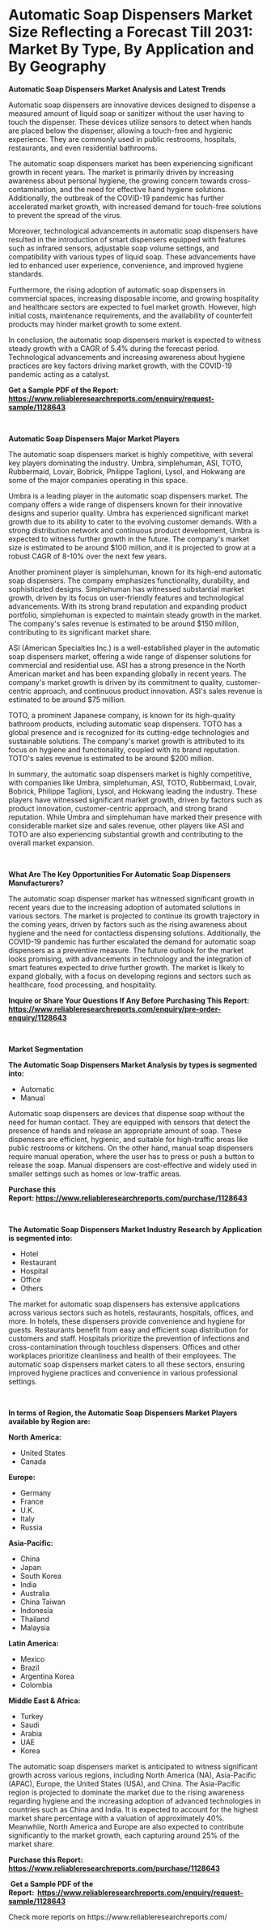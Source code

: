 <p><h1>Automatic Soap Dispensers Market Size Reflecting a Forecast Till 2031: Market By Type, By Application and By Geography</h1></p><p><strong>Automatic Soap Dispensers Market Analysis and Latest Trends</strong></p>
<p><p>Automatic soap dispensers are innovative devices designed to dispense a measured amount of liquid soap or sanitizer without the user having to touch the dispenser. These devices utilize sensors to detect when hands are placed below the dispenser, allowing a touch-free and hygienic experience. They are commonly used in public restrooms, hospitals, restaurants, and even residential bathrooms.</p><p>The automatic soap dispensers market has been experiencing significant growth in recent years. The market is primarily driven by increasing awareness about personal hygiene, the growing concern towards cross-contamination, and the need for effective hand hygiene solutions. Additionally, the outbreak of the COVID-19 pandemic has further accelerated market growth, with increased demand for touch-free solutions to prevent the spread of the virus.</p><p>Moreover, technological advancements in automatic soap dispensers have resulted in the introduction of smart dispensers equipped with features such as infrared sensors, adjustable soap volume settings, and compatibility with various types of liquid soap. These advancements have led to enhanced user experience, convenience, and improved hygiene standards.</p><p>Furthermore, the rising adoption of automatic soap dispensers in commercial spaces, increasing disposable income, and growing hospitality and healthcare sectors are expected to fuel market growth. However, high initial costs, maintenance requirements, and the availability of counterfeit products may hinder market growth to some extent.</p><p>In conclusion, the automatic soap dispensers market is expected to witness steady growth with a CAGR of 5.4% during the forecast period. Technological advancements and increasing awareness about hygiene practices are key factors driving market growth, with the COVID-19 pandemic acting as a catalyst.</p></p>
<p><strong>Get a Sample PDF of the Report:&nbsp; <a href="https://www.reliableresearchreports.com/enquiry/request-sample/1128643">https://www.reliableresearchreports.com/enquiry/request-sample/1128643</a></strong></p>
<p>&nbsp;</p>
<p><strong>Automatic Soap Dispensers Major Market Players</strong></p>
<p><p>The automatic soap dispensers market is highly competitive, with several key players dominating the industry. Umbra, simplehuman, ASI, TOTO, Rubbermaid, Lovair, Bobrick, Philippe Taglioni, Lysol, and Hokwang are some of the major companies operating in this space.</p><p>Umbra is a leading player in the automatic soap dispensers market. The company offers a wide range of dispensers known for their innovative designs and superior quality. Umbra has experienced significant market growth due to its ability to cater to the evolving customer demands. With a strong distribution network and continuous product development, Umbra is expected to witness further growth in the future. The company's market size is estimated to be around $100 million, and it is projected to grow at a robust CAGR of 8-10% over the next few years.</p><p>Another prominent player is simplehuman, known for its high-end automatic soap dispensers. The company emphasizes functionality, durability, and sophisticated designs. Simplehuman has witnessed substantial market growth, driven by its focus on user-friendly features and technological advancements. With its strong brand reputation and expanding product portfolio, simplehuman is expected to maintain steady growth in the market. The company's sales revenue is estimated to be around $150 million, contributing to its significant market share.</p><p>ASI (American Specialties Inc.) is a well-established player in the automatic soap dispensers market, offering a wide range of dispenser solutions for commercial and residential use. ASI has a strong presence in the North American market and has been expanding globally in recent years. The company's market growth is driven by its commitment to quality, customer-centric approach, and continuous product innovation. ASI's sales revenue is estimated to be around $75 million.</p><p>TOTO, a prominent Japanese company, is known for its high-quality bathroom products, including automatic soap dispensers. TOTO has a global presence and is recognized for its cutting-edge technologies and sustainable solutions. The company's market growth is attributed to its focus on hygiene and functionality, coupled with its brand reputation. TOTO's sales revenue is estimated to be around $200 million.</p><p>In summary, the automatic soap dispensers market is highly competitive, with companies like Umbra, simplehuman, ASI, TOTO, Rubbermaid, Lovair, Bobrick, Philippe Taglioni, Lysol, and Hokwang leading the industry. These players have witnessed significant market growth, driven by factors such as product innovation, customer-centric approach, and strong brand reputation. While Umbra and simplehuman have marked their presence with considerable market size and sales revenue, other players like ASI and TOTO are also experiencing substantial growth and contributing to the overall market expansion.</p></p>
<p>&nbsp;</p>
<p><strong>What Are The Key Opportunities For Automatic Soap Dispensers Manufacturers?</strong></p>
<p><p>The automatic soap dispenser market has witnessed significant growth in recent years due to the increasing adoption of automated solutions in various sectors. The market is projected to continue its growth trajectory in the coming years, driven by factors such as the rising awareness about hygiene and the need for contactless dispensing solutions. Additionally, the COVID-19 pandemic has further escalated the demand for automatic soap dispensers as a preventive measure. The future outlook for the market looks promising, with advancements in technology and the integration of smart features expected to drive further growth. The market is likely to expand globally, with a focus on developing regions and sectors such as healthcare, food processing, and hospitality.</p></p>
<p><strong>Inquire or Share Your Questions If Any Before Purchasing This Report: <a href="https://www.reliableresearchreports.com/enquiry/pre-order-enquiry/1128643">https://www.reliableresearchreports.com/enquiry/pre-order-enquiry/1128643</a></strong></p>
<p>&nbsp;</p>
<p><strong>Market Segmentation</strong></p>
<p><strong>The Automatic Soap Dispensers Market Analysis by types is segmented into:</strong></p>
<p><ul><li>Automatic</li><li>Manual</li></ul></p>
<p><p>Automatic soap dispensers are devices that dispense soap without the need for human contact. They are equipped with sensors that detect the presence of hands and release an appropriate amount of soap. These dispensers are efficient, hygienic, and suitable for high-traffic areas like public restrooms or kitchens. On the other hand, manual soap dispensers require manual operation, where the user has to press or push a button to release the soap. Manual dispensers are cost-effective and widely used in smaller settings such as homes or low-traffic areas.</p></p>
<p><strong>Purchase this Report:&nbsp;<a href="https://www.reliableresearchreports.com/purchase/1128643">https://www.reliableresearchreports.com/purchase/1128643</a></strong></p>
<p>&nbsp;</p>
<p><strong>The Automatic Soap Dispensers Market Industry Research by Application is segmented into:</strong></p>
<p><ul><li>Hotel</li><li>Restaurant</li><li>Hospital</li><li>Office</li><li>Others</li></ul></p>
<p><p>The market for automatic soap dispensers has extensive applications across various sectors such as hotels, restaurants, hospitals, offices, and more. In hotels, these dispensers provide convenience and hygiene for guests. Restaurants benefit from easy and efficient soap distribution for customers and staff. Hospitals prioritize the prevention of infections and cross-contamination through touchless dispensers. Offices and other workplaces prioritize cleanliness and health of their employees. The automatic soap dispensers market caters to all these sectors, ensuring improved hygiene practices and convenience in various professional settings.</p></p>
<p>&nbsp;</p>
<p><strong>In terms of Region, the Automatic Soap Dispensers Market Players available by Region are:</strong></p>
<p>
    <p> <strong> North America: </strong>
        <ul>
            <li>United States</li>
            <li>Canada</li>
        </ul>
        </p> 
    <p> <strong> Europe: </strong>
        <ul>
            <li>Germany</li>
            <li>France</li>
            <li>U.K.</li>
            <li>Italy</li>
            <li>Russia</li>
        </ul>
        </p> 
    <p> <strong> Asia-Pacific: </strong>
        <ul>
            <li>China</li>
            <li>Japan</li>
            <li>South Korea</li>
            <li>India</li>
            <li>Australia</li>
            <li>China Taiwan</li>
            <li>Indonesia</li>
            <li>Thailand</li>
            <li>Malaysia</li>
        </ul>
        </p> 
    <p> <strong> Latin America: </strong>
        <ul>
            <li>Mexico</li>
            <li>Brazil</li>
            <li>Argentina Korea</li>
            <li>Colombia</li>
        </ul>
        </p> 
    <p> <strong> Middle East & Africa: </strong>
        <ul>
            <li>Turkey</li>
            <li>Saudi</li>
            <li>Arabia</li>
            <li>UAE</li>
            <li>Korea</li>
        </ul>
    </p>
    </p>
<p><p>The automatic soap dispensers market is anticipated to witness significant growth across various regions, including North America (NA), Asia-Pacific (APAC), Europe, the United States (USA), and China. The Asia-Pacific region is projected to dominate the market due to the rising awareness regarding hygiene and the increasing adoption of advanced technologies in countries such as China and India. It is expected to account for the highest market share percentage with a valuation of approximately 40%. Meanwhile, North America and Europe are also expected to contribute significantly to the market growth, each capturing around 25% of the market share.</p></p>
<p><strong>Purchase this Report: <a href="https://www.reliableresearchreports.com/purchase/1128643">https://www.reliableresearchreports.com/purchase/1128643</a></strong></p>
<p>&nbsp;<strong>Get a Sample PDF of the Report:&nbsp;&nbsp;<a href="https://www.reliableresearchreports.com/enquiry/request-sample/1128643">https://www.reliableresearchreports.com/enquiry/request-sample/1128643</a></strong></p>
<p><strong></strong></p>
<p>Check more reports on https://www.reliableresearchreports.com/</p>